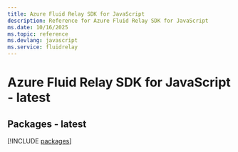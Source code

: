 ```yaml
---
title: Azure Fluid Relay SDK for JavaScript
description: Reference for Azure Fluid Relay SDK for JavaScript
ms.date: 10/16/2025
ms.topic: reference
ms.devlang: javascript
ms.service: fluidrelay
---
```

# Azure Fluid Relay SDK for JavaScript - latest
## Packages - latest
[!INCLUDE [packages](fluid-relay-index.md)]